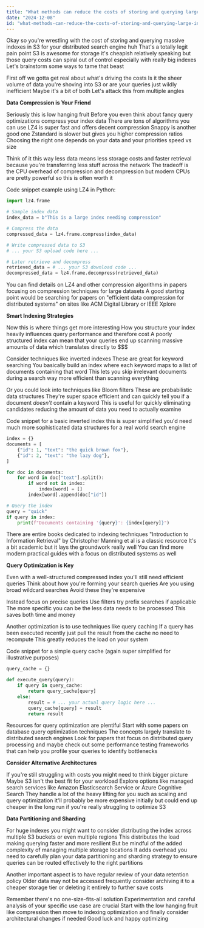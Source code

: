 ```yaml
---
title: "What methods can reduce the costs of storing and querying large indexes in Amazon S3 for distributed search engines?"
date: "2024-12-08"
id: "what-methods-can-reduce-the-costs-of-storing-and-querying-large-indexes-in-amazon-s3-for-distributed-search-engines"
---
```


Okay so you're wrestling with the cost of storing and querying massive indexes in S3 for your distributed search engine huh  That's a totally legit pain point  S3 is awesome for storage it's cheapish relatively speaking but those query costs can spiral out of control especially with really big indexes  Let's brainstorm some ways to tame that beast

First off  we gotta get real about what's driving the costs  Is it the sheer volume of data you're shoving into S3 or are your queries just wildly inefficient  Maybe it's a bit of both  Let's attack this from multiple angles

**Data Compression is Your Friend**

Seriously  this is low hanging fruit  Before you even think about fancy query optimizations compress your index data  There are tons of algorithms you can use  LZ4 is super fast and offers decent compression  Snappy is another good one  Zstandard is slower but gives you higher compression ratios  Choosing the right one depends on your data and your priorities  speed vs size

Think of it this way less data means less storage costs and faster retrieval because you're transferring less stuff across the network  The tradeoff is the CPU overhead of compression and decompression but modern CPUs are pretty powerful so this is often worth it

Code snippet example using LZ4 in Python:

```python
import lz4.frame

# Sample index data
index_data = b"This is a large index needing compression"

# Compress the data
compressed_data = lz4.frame.compress(index_data)

# Write compressed data to S3
# ... your S3 upload code here ...

# Later retrieve and decompress
retrieved_data = # ... your S3 download code ...
decompressed_data = lz4.frame.decompress(retrieved_data)
```

You can find details on LZ4 and other compression algorithms in papers focusing on compression techniques for large datasets  A good starting point would be searching for papers on "efficient data compression for distributed systems" on sites like ACM Digital Library or IEEE Xplore


**Smart Indexing Strategies**

Now this is where things get more interesting  How you structure your index heavily influences query performance and therefore cost  A poorly structured index can mean that your queries end up scanning massive amounts of data which translates directly to $$$

Consider techniques like inverted indexes  These are great for keyword searching  You basically build an index where each keyword maps to a list of documents containing that word  This lets you skip irrelevant documents during a search  way more efficient than scanning everything

Or you could look into techniques like Bloom filters  These are probabilistic data structures  They're super space efficient and can quickly tell you if a document *doesn't* contain a keyword  This is useful for quickly eliminating candidates  reducing the amount of data you need to actually examine


Code snippet for a basic inverted index  this is super simplified you'd need much more sophisticated data structures for a real world search engine

```python
index = {}
documents = [
    {"id": 1, "text": "the quick brown fox"},
    {"id": 2, "text": "the lazy dog"},
]

for doc in documents:
    for word in doc["text"].split():
        if word not in index:
            index[word] = []
        index[word].append(doc["id"])

# Query the index
query = "quick"
if query in index:
    print(f"Documents containing '{query}': {index[query]}")
```

There are entire books dedicated to indexing techniques  "Introduction to Information Retrieval" by Christopher Manning et al is a classic resource  It's a bit academic but it lays the groundwork really well  You can find more modern practical guides with a focus on distributed systems as well


**Query Optimization is Key**

Even with a well-structured compressed index you'll still need efficient queries  Think about how you're forming your search queries  Are you using broad wildcard searches  Avoid these  they're expensive

Instead focus on precise queries  Use filters  try prefix searches if applicable  The more specific you can be the less data needs to be processed  This saves both time and money

Another optimization is to use techniques like query caching  If a query has been executed recently just pull the result from the cache  no need to recompute  This greatly reduces the load on your system


Code snippet for a simple query cache (again super simplified for illustrative purposes)


```python
query_cache = {}

def execute_query(query):
    if query in query_cache:
        return query_cache[query]
    else:
        result = # ... your actual query logic here ...
        query_cache[query] = result
        return result
```

Resources for query optimization are plentiful  Start with some papers on database query optimization techniques  The concepts largely translate to distributed search engines  Look for papers that focus on distributed query processing  and maybe check out some performance testing frameworks that can help you profile your queries to identify bottlenecks


**Consider Alternative Architectures**

If you're still struggling with costs  you might need to think bigger picture  Maybe S3 isn't the best fit for your workload  Explore options like managed search services like Amazon Elasticsearch Service or Azure Cognitive Search  They handle a lot of the heavy lifting for you such as scaling and query optimization  it'll probably be more expensive initially but could end up cheaper in the long run if you're really struggling to optimize S3


**Data Partitioning and Sharding**

For huge indexes you might want to consider distributing the index across multiple S3 buckets or even multiple regions  This distributes the load  making querying faster and more resilient  But be mindful of the added complexity of managing multiple storage locations  It adds overhead  you need to carefully plan your data partitioning and sharding strategy to ensure queries can be routed effectively to the right partitions

Another important aspect is to have regular review of your data retention policy  Older data may not be accessed frequently  consider archiving it to a cheaper storage tier or deleting it entirely to further save costs

Remember  there's no one-size-fits-all solution  Experimentation and careful analysis of your specific use case are crucial  Start with the low hanging fruit like compression  then move to indexing optimization and finally  consider architectural changes if needed  Good luck  and happy optimizing
